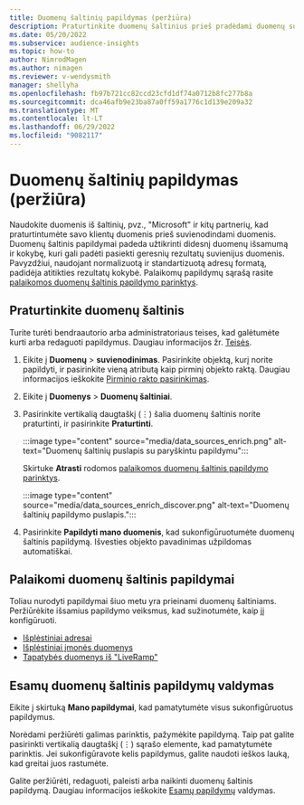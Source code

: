 ```yaml
---
title: Duomenų šaltinių papildymas (peržiūra)
description: Praturtinkite duomenų šaltinius prieš pradėdami duomenų suvienijimo procesą.
ms.date: 05/20/2022
ms.subservice: audience-insights
ms.topic: how-to
author: NimrodMagen
ms.author: nimagen
ms.reviewer: v-wendysmith
manager: shellyha
ms.openlocfilehash: fb97b721cc82ccd23cfd1df74a0712b8fc277b8a
ms.sourcegitcommit: dca46afb9e23ba87a0ff59a1776c1d139e209a32
ms.translationtype: MT
ms.contentlocale: lt-LT
ms.lasthandoff: 06/29/2022
ms.locfileid: "9082117"
---
```

# <a name="enrichment-for-data-sources-preview"></a>Duomenų šaltinių papildymas (peržiūra)

Naudokite duomenis iš šaltinių, pvz., "Microsoft" ir kitų partnerių, kad praturtintumėte savo klientų duomenis prieš suvienodindami duomenis. Duomenų šaltinis papildymai padeda užtikrinti didesnį duomenų išsamumą ir kokybę, kuri gali padėti pasiekti geresnių rezultatų suvienijus duomenis. Pavyzdžiui, naudojant normalizuotą ir standartizuotą adresų formatą, padidėja atitikties rezultatų kokybė. Palaikomų papildymų sąrašą rasite [palaikomos duomenų šaltinis papildymo parinktys](#supported-data-source-enrichments).

## <a name="enrich-a-data-source"></a>Praturtinkite duomenų šaltinis

Turite turėti bendraautorio arba administratoriaus teises, kad galėtumėte kurti arba redaguoti papildymus. Daugiau informacijos žr. [Teisės](permissions.md).  

1. Eikite į **Duomenų** > **suvienodinimas**. Pasirinkite objektą, kurį norite papildyti, ir pasirinkite vieną atributą kaip pirminį objekto raktą. Daugiau informacijos ieškokite [Pirminio rakto pasirinkimas](map-entities.md#select-primary-key-and-semantic-type-for-attributes).

1. Eikite į **Duomenys** > **Duomenų šaltiniai**.

1. Pasirinkite vertikalią daugtaškį (&vellip;) šalia duomenų šaltinis norite praturtinti, ir pasirinkite **Praturtinti**.

   :::image type="content" source="media/data_sources_enrich.png" alt-text="Duomenų šaltinių puslapis su paryškintu papildymu":::

   Skirtuke **Atrasti** rodomos [palaikomos duomenų šaltinis papildymo parinktys](#supported-data-source-enrichments).

   :::image type="content" source="media/data_sources_enrich_discover.png" alt-text="Duomenų šaltinių papildymo puslapis.":::

1. Pasirinkite **Papildyti mano duomenis**, kad sukonfigūruotumėte duomenų šaltinis papildymą. Išvesties objekto pavadinimas užpildomas automatiškai.

## <a name="supported-data-source-enrichments"></a>Palaikomi duomenų šaltinis papildymai

Toliau nurodyti papildymai šiuo metu yra prieinami duomenų šaltiniams. Peržiūrėkite išsamius papildymo veiksmus, kad sužinotumėte, kaip jį konfigūruoti.

- [Išplėstiniai adresai](enrichment-enhanced-addresses.md)
- [Išplėstiniai įmonės duomenys](enrichment-enhanced-company-data.md)
- [Tapatybės duomenys iš "LiveRamp"](enrichment-liveramp.md)

## <a name="manage-existing-data-source-enrichments"></a>Esamų duomenų šaltinis papildymų valdymas

Eikite į skirtuką **Mano papildymai**, kad pamatytumėte visus sukonfigūruotus papildymus.

Norėdami peržiūrėti galimas parinktis, pažymėkite papildymą. Taip pat galite pasirinkti vertikalią daugtaškį (&vellip;) sąrašo elemente, kad pamatytumėte parinktis. Jei sukonfigūravote kelis papildymus, galite naudoti ieškos lauką, kad greitai juos rastumėte.

Galite peržiūrėti, redaguoti, paleisti arba naikinti duomenų šaltinis papildymą. Daugiau informacijos ieškokite [Esamų papildymų](enrichment-hub.md) valdymas.
